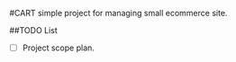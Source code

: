 #CART
simple project for managing small ecommerce site.





##TODO List
- [ ] Project scope plan.




